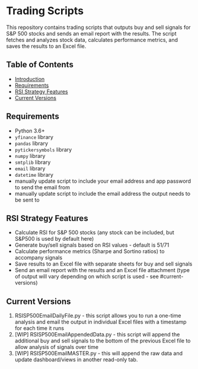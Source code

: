 # Trading Scripts

This repository contains trading scripts that outputs buy and sell signals for S&P 500 stocks and sends an email report with the results. The script fetches and analyzes stock data, calculates performance metrics, and saves the results to an Excel file.

## Table of Contents
- [Introduction](#introduction)
- [Requirements](#requirements)
- [RSI Strategy Features](#rsi-strategy-features)
- [Current Versions](#current-versions)

## Requirements
- Python 3.6+
- `yfinance` library
- `pandas` library
- `pytickersymbols` library
- `numpy` library
- `smtplib` library
- `email` library
- `datetime` library
- manually update script to include your email address and app password to send the email from
- manually update script to include the email address the output needs to be sent to

## RSI Strategy Features
- Calculate RSI for S&P 500 stocks (any stock can be included, but S&P500 is used by default here)
- Generate buy/sell signals based on RSI values - default is 51/71
- Calculate performance metrics (Sharpe and Sortino ratios) to accompany signals
- Save results to an Excel file with separate sheets for buy and sell signals
- Send an email report with the results and an Excel file attachment (type of output will vary depending on which script is used - see #current-versions)

## Current Versions
1. RSISP500EmailDailyFile.py - this script allows you to run a one-time analysis and email the output in individual Excel files with a timestamp for each time it runs
2. [WIP] RSISP500EmailAppendedData.py - this script will append the additional buy and sell signals to the bottom of the previous Excel file to allow analysis of signals over time
3. [WIP] RSISP500EmailMASTER.py - this will append the raw data and update dashboard/views in another read-only tab. 
